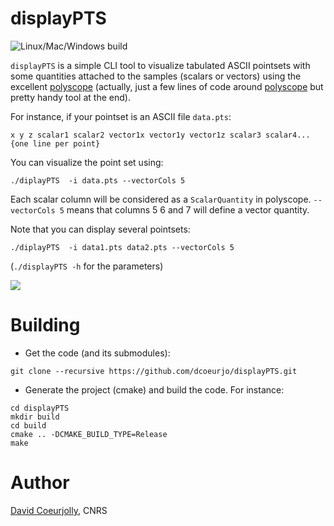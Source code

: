 # displayPTS
![Linux/Mac/Windows build](https://github.com/dcoeurjo/displayPTS/workflows/Linux/Mac/Windows%20build/badge.svg)

`displayPTS` is a simple CLI tool to visualize tabulated ASCII
pointsets with some quantities attached to the samples (scalars or
vectors) using the excellent [polyscope](https://polyscope.run) (actually, just a few
lines of code around [polyscope](https://polyscope.run) but pretty
handy tool at the end).

For instance, if your pointset is an ASCII file `data.pts`:
```
x y z scalar1 scalar2 vector1x vector1y vector1z scalar3 scalar4...
{one line per point}
```

You can visualize the point set using:

```
./diplayPTS  -i data.pts --vectorCols 5
```
Each scalar column will be considered as a `ScalarQuantity` in
polyscope. `--vectorCols 5` means that columns 5 6 and 7 will define a vector quantity.

Note that  you can display several pointsets:
```
./diplayPTS  -i data1.pts data2.pts --vectorCols 5
```

(`./displayPTS -h` for the parameters)

![](screenshot.png)


# Building

* Get the code (and its submodules):
```
git clone --recursive https://github.com/dcoeurjo/displayPTS.git
```

* Generate the project (cmake) and build the code. For instance:
```
cd displayPTS
mkdir build
cd build
cmake .. -DCMAKE_BUILD_TYPE=Release
make
```

# Author

[David Coeurjolly](https://perso.liris.cnrs.fr/david.coeurjolly), CNRS
